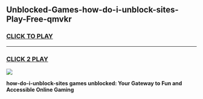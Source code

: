 
## Unblocked-Games-how-do-i-unblock-sites-Play-Free-qmvkr
<h3>
<a href="https://premium76.site?title=how-do-i-unblock-sites&ref=21A">CLICK TO PLAY</a></h3>
<hr>

<h3>
<a href="https://premium76.site?title=how-do-i-unblock-sites&ref=21A">CLICK 2 PLAY</a>
  
</h3>

<a href="https://premium76.site?title=how-do-i-unblock-sites&ref=21A"><img src="https://clearcache.store/games.png"></a>


**how-do-i-unblock-sites games unblocked: Your Gateway to Fun and Accessible Online Gaming**
